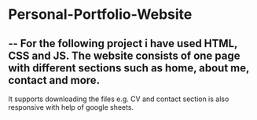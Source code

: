 # Personal-Portfolio-Website
--
For the following project i have used HTML, CSS and JS. The website consists of one page with different sections such as home, about me, contact and more. 
--
It supports downloading the files e.g. CV and contact section is also responsive with help of google sheets.

